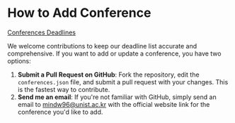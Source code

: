 # How to Add Conference

[Conferences Deadlines](https://alldeadlines.info)

We welcome contributions to keep our deadline list accurate and comprehensive. If you want to add or update a conference, you have two options:

1.  **Submit a Pull Request on GitHub**: Fork the repository, edit the `conferences.json` file, and submit a pull request with your changes. This is the fastest way to contribute.
2.  **Send me an email**: If you're not familiar with GitHub, simply send an email to [mindw96@unist.ac.kr](mailto:mindw96@unist.ac.kr) with the official website link for the conference you'd like to add.